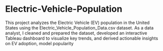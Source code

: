 # Electric-Vehicle-Population
This project analyzes the Electric Vehicle (EV) population in the United States using the Electric_Vehicle_Population_Data.csv dataset. As a data analyst, I cleaned and prepared the dataset, developed an interactive Tableau dashboard to visualize key trends, and derived actionable insights on EV adoption, model popularity 
